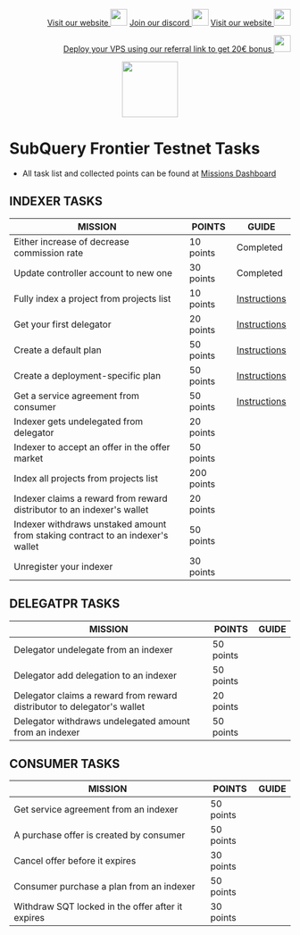 <p style="font-size:14px" align="right">
<a href="https://kjnodes.com/" target="_blank">Visit our website <img src="https://user-images.githubusercontent.com/50621007/168689709-7e537ca6-b6b8-4adc-9bd0-186ea4ea4aed.png" width="30"/></a>
<a href="https://discord.gg/EY35ZzXY" target="_blank">Join our discord <img src="https://user-images.githubusercontent.com/50621007/176236430-53b0f4de-41ff-41f7-92a1-4233890a90c8.png" width="30"/></a>
<a href="https://kjnodes.com/" target="_blank">Visit our website <img src="https://user-images.githubusercontent.com/50621007/168689709-7e537ca6-b6b8-4adc-9bd0-186ea4ea4aed.png" width="30"/></a>
</p>

<p style="font-size:14px" align="right">
<a href="https://hetzner.cloud/?ref=y8pQKS2nNy7i" target="_blank">Deploy your VPS using our referral link to get 20€ bonus <img src="https://user-images.githubusercontent.com/50621007/174612278-11716b2a-d662-487e-8085-3686278dd869.png" width="30"/></a>
</p>

<p align="center">
  <img height="100" height="auto" src="https://user-images.githubusercontent.com/50621007/177323789-e6be59ae-0dfa-4e86-b3a8-028a4f0c465c.png">
</p>

# SubQuery Frontier Testnet Tasks
- All task list and collected points can be found at [Missions Dashboard](https://frontier.subquery.network/missions/my-missions)

## INDEXER TASKS
| MISSION                                                                        | POINTS     | GUIDE  
|--------------------------------------------------------------------------------|------------|-------------------------------------------------------------------------------------------------------
| Either increase of decrease commission rate                                    | 10 points  | Completed
| Update controller account to new one                                           | 30 points  | Completed
| Fully index a project from projects list                                       | 10 points  | [Instructions](https://github.com/kj89/testnet_manuals/blob/main/subquery/tasks/Fully_index_a_project_from_projects_list.md) 
| Get your first delegator                                                       | 20 points  | [Instructions](https://github.com/kj89/testnet_manuals/blob/main/subquery/tasks/Get_your_first_delegator.md) 
| Create a default plan                                                          | 50 points  | [Instructions](https://github.com/kj89/testnet_manuals/blob/main/subquery/tasks/Create_a_default_plan.md)
| Create a deployment-specific plan                                              | 50 points  | [Instructions](https://github.com/kj89/testnet_manuals/blob/main/subquery/tasks/Create_a_deployment-specific_plan.md)
| Get a service agreement from consumer                                          | 50 points  | [Instructions](https://github.com/kj89/testnet_manuals/blob/main/subquery/tasks/Get_a_service_agreement_from_consumer.md)
| Indexer gets undelegated from delegator                                        | 20 points  | []()
| Indexer to accept an offer in the offer market                                 | 50 points  | []()
| Index all projects from projects list                                          | 200 points | []()
| Indexer claims a reward from reward distributor to an indexer's wallet         | 20 points  | []()
| Indexer withdraws unstaked amount from staking contract to an indexer's wallet | 50 points  | []()
| Unregister your indexer                                                        | 30 points  | []()

## DELEGATPR TASKS
| MISSION                                                                        | POINTS     | GUIDE  
|--------------------------------------------------------------------------------|------------|-------------------------------------------------------------------------------------------------------
| Delegator undelegate from an indexer                                           | 50 points  | []()
| Delegator add delegation to an indexer                                         | 50 points  | []()
| Delegator claims a reward from reward distributor to delegator's wallet        | 20 points  | []()
| Delegator withdraws undelegated amount from an indexer                         | 50 points  | []()

## CONSUMER TASKS
| MISSION                                                                        | POINTS     | GUIDE  
|--------------------------------------------------------------------------------|------------|-------------------------------------------------------------------------------------------------------
| Get service agreement from an indexer                                          | 50 points  | []()
| A purchase offer is created by consumer                                        | 50 points  | []()
| Cancel offer before it expires                                                 | 30 points  | []()
| Consumer purchase a plan from an indexer                                       | 50 points  | []()
| Withdraw SQT locked in the offer after it expires                              | 30 points  | []()
